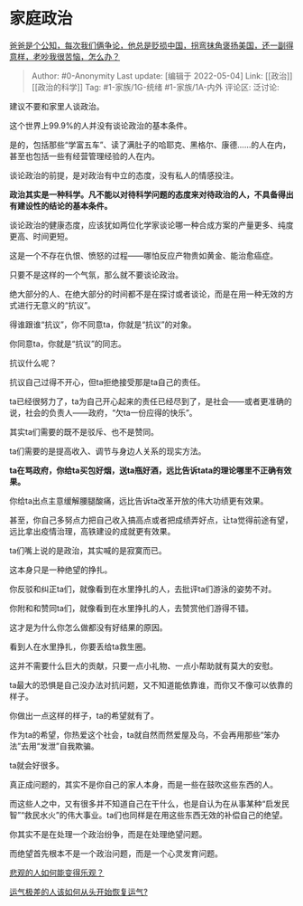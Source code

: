 # 家庭政治
[爸爸是个公知，每次我们俩争论，他总是贬损中国，拐弯抹角褒扬美国，还一副得意样，老吵我很苦恼，怎么办？](https://www.zhihu.com/question/384415898/answer/2470179047)

> Author: #0-Anonymity
> Last update: [编辑于 2022-05-04]
> Link: [[政治]] [[政治的科学]]
> Tag: #1-家族/1G-统绪 #1-家族/1A-内外
> 评论区:
> 泛讨论:

建议不要和家里人谈政治。

这个世界上99.9%的人并没有谈论政治的基本条件。

是的，包括那些“学富五车”、读了满肚子的哈耶克、黑格尔、康德……的人在内，甚至也包括一些有经营管理经验的人在内。

谈论政治的前提，是对政治有中立的态度，没有私人的情感投注。

**政治其实是一种科学。凡不能以对待科学问题的态度来对待政治的人，不具备得出有建设性的结论的基本条件。**

谈论政治的健康态度，应该犹如两位化学家谈论哪一种合成方案的产量更多、纯度更高、时间更短。

这是一个不存在仇恨、愤怒的过程——哪怕反应产物贵如黄金、能治愈癌症。

只要不是这样的一个气氛，那么就不要谈论政治。

绝大部分的人、在绝大部分的时间都不是在探讨或者谈论，而是在用一种无效的方式进行无意义的“抗议”。

得谁跟谁“抗议”，你不同意ta，你就是“抗议”的对象。

你同意ta，你就是“抗议”的同志。

抗议什么呢？

抗议自己过得不开心，但ta拒绝接受那是ta自己的责任。

ta已经很努力了，ta为自己开心起来的责任已经尽到了，是社会——或者更准确的说，社会的负责人——政府，“欠ta一份应得的快乐”。

其实ta们需要的既不是驳斥、也不是赞同。

ta们需要的是提高收入、调节与身边人关系的现实方法。

**ta在骂政府，你给ta买包好烟，送ta瓶好酒，远比告诉tata的理论哪里不正确有效果。**

你给ta出点主意缓解腰腿酸痛，远比告诉ta改革开放的伟大功绩更有效果。

甚至，你自己多努点力把自己收入搞高点或者把成绩弄好点，让ta觉得前途有望，远比拿出疫情治理，高铁建设的成就更有效果。

ta们嘴上说的是政治，其实喊的是寂寞而已。

这本身只是一种绝望的挣扎。

你反驳和纠正ta们，就像看到在水里挣扎的人，去批评ta们游泳的姿势不对。

你附和和赞同ta们，就像看到在水里挣扎的人，去赞赏他们游得不错。

这才是为什么你怎么做都没有好结果的原因。

看到人在水里挣扎，你要丢给ta救生圈。

这并不需要什么巨大的贡献，只要一点小礼物、一点小帮助就有莫大的安慰。

ta最大的恐惧是自己没办法对抗问题，又不知道能依靠谁，而你又不像可以依靠的样子。

你做出一点这样的样子，ta的希望就有了。

作为ta的希望，你热爱这个社会，ta就自然而然爱屋及乌，不会再用那些“笨办法”去用“发泄”自我欺骗。

ta就会好很多。

真正成问题的，其实不是你自己的家人本身，而是一些在鼓吹这些东西的人。

而这些人之中，又有很多并不知道自己在干什么，也是自认为在从事某种“启发民智”“救民水火”的伟大事业。ta们也同样是在用这些东西无效的补偿自己的绝望。

你其实不是在处理一个政治纷争，而是在处理绝望问题。

而绝望首先根本不是一个政治问题，而是一个心灵发育问题。

[悲观的人如何能变得乐观？](https://www.zhihu.com/question/266034365/answer/557697304)

[运气极差的人该如何从头开始恢复运气?](https://www.zhihu.com/question/421719141/answer/1481010073)
